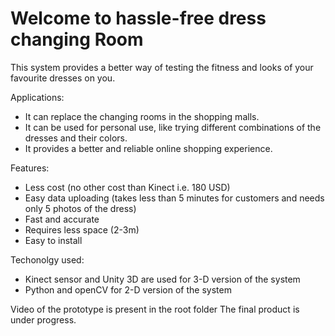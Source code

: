 # Welcome to hassle-free dress changing Room

This system provides a better way of testing the fitness and looks of your favourite dresses on you.

Applications:
- It can replace the changing rooms in the shopping malls.
- It can be used for personal use, like trying different combinations of the dresses and their colors.
- It provides a better and reliable online shopping experience.

Features:
- Less cost (no other cost than Kinect i.e. 180 USD)
- Easy data uploading (takes less than 5 minutes for customers and needs only 5 photos of the dress)
- Fast and accurate
- Requires less space (2-3m)
- Easy to install

Techonolgy used:
- Kinect sensor and Unity 3D are used for 3-D version of the system
- Python and openCV for 2-D version of the system

Video of the prototype is present in the root folder
The final product is under progress.
